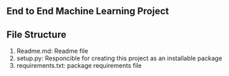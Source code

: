 ## End to End Machine Learning Project

## File Structure
1. Readme.md: Readme file
2. setup.py: Responcible for creating this project as an installable package
3. requirements.txt: package requirements file